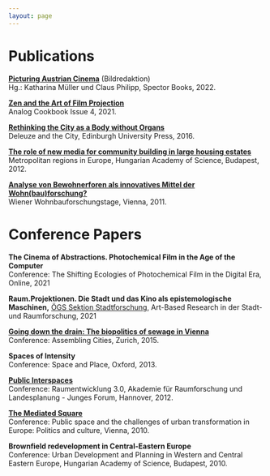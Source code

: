 ```yaml
---
layout: page
---
```

# Publications

<strong><a href="https://spectorbooks.com/picturing-austrian-cinema-de" rel="noopener noreferrer" target="_blank">Picturing Austrian Cinema</a></strong> (Bildredaktion)<br>
Hg.: Katharina Müller und Claus Philipp, Spector Books, 2022.

<strong><a href="https://analog-cookbook.myshopify.com/" rel="noopener noreferrer" target="_blank">Zen and the Art of Film Projection</a></strong><br>
Analog Cookbook Issue 4, 2021.

<strong><a href="https://www.jstor.org/stable/10.3366/j.ctt1bh2hh5" rel="noopener noreferrer" target="_blank">Rethinking the City as a Body without Organs</a></strong><br>
Deleuze and the City, Edinburgh University Press, 2016.

<strong><a href=" https://ubdata.univie.ac.at/AC10789017" rel="noopener noreferrer" target="_blank">The role of new media for community building in large housing estates</a></strong><br>
Metropolitan regions in Europe, Hungarian Academy of Science, Budapest, 2012.

<strong><a href="https://www.wohnbauforschung.at/index.php?id=446" rel="noopener noreferrer" target="_blank">Analyse von Bewohnerforen als innovatives Mittel der Wohn(bau)forschung?</a></strong><br>
Wiener Wohnbauforschungstage, Vienna, 2011.

# Conference Papers


<strong>The Cinema of Abstractions. Photochemical Film in the Age of the Computer</strong><br>
Conference: The Shifting Ecologies of Photochemical Film in the Digital Era, Online, 2021

<strong>Raum.Projektionen. Die Stadt und das Kino als epistemologische Maschinen,</strong> <a href="https://sektionstadtforschung.wordpress.com/startseite/" rel="noopener noreferrer" target="_blank">ÖGS Sektion Stadtforschung</a>, Art-Based Research in der Stadt- und Raumforschung, 2021<br>

<strong><a href="https://ethz.ch/content/dam/ethz/special-interest/arch/ncl/eth-case-dam/documents/veranstaltungen/2015/assembling-cities-conference-sts-theories-and-methodologies-in-planning-studies/assemblingcities_flyer_a4_druckauflage60.pdf" rel="noopener noreferrer" target="_blank">Going down the drain: The biopolitics of sewage in Vienna</a></strong><br>
Conference: Assembling Cities, Zurich, 2015.

<strong>Spaces of Intensity</strong><br>
Conference: Space and Place, Oxford, 2013.

<strong><a href="https://www.arl-net.de/system/files/120410_jf2012_arbeitsgruppen2.pdf" rel="noopener noreferrer" target="_blank">Public Interspaces</a></strong><br>
Conference: Raumentwicklung 3.0, Akademie für Raumforschung und Landesplanung - Junges Forum, Hannover, 2012.

<strong><a href="https://skuor.tuwien.ac.at/wp-content/uploads/ENC_folder.pdf" rel="noopener noreferrer" target="_blank">The Mediated Square</a></strong><br>
Conference: Public space and the challenges of urban transformation in Europe: Politics and culture, Vienna, 2010.

<strong>Brownfield redevelopment in Central-Eastern Europe</strong><br>
Conference: Urban Development and Planning in Western and Central Eastern Europe, Hungarian Academy of Science, Budapest, 2010.